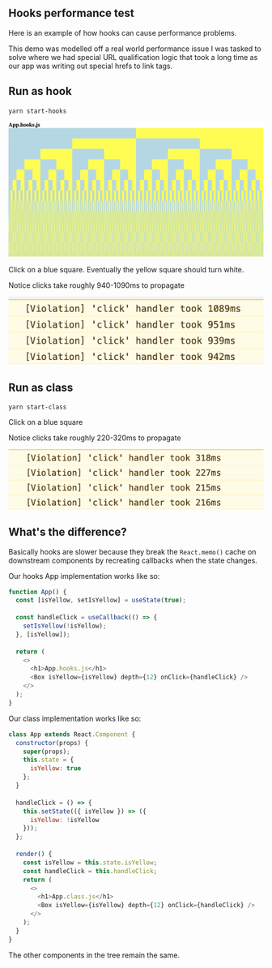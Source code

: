 ## Hooks performance test

Here is an example of how hooks can cause performance problems.

This demo was modelled off a real world performance issue I was tasked to solve where we had special URL qualification logic that took a long time as our app was writing out special hrefs to link tags.

## Run as hook

```
yarn start-hooks
```

<img src="example.png" />

Click on a blue square. Eventually the yellow square should turn white.

Notice clicks take roughly 940-1090ms to propagate

<img src="hooks.png" />

## Run as class

```
yarn start-class
```

Click on a blue square

Notice clicks take roughly 220-320ms to propagate

<img src="class.png" />

## What's the difference?

Basically hooks are slower because they break the `React.memo()` cache on downstream components by recreating callbacks when the state changes.

Our hooks App implementation works like so:

```js
function App() {
  const [isYellow, setIsYellow] = useState(true);

  const handleClick = useCallback(() => {
    setIsYellow(!isYellow);
  }, [isYellow]);

  return (
    <>
      <h1>App.hooks.js</h1>
      <Box isYellow={isYellow} depth={12} onClick={handleClick} />
    </>
  );
}
```

Our class implementation works like so:

```js
class App extends React.Component {
  constructor(props) {
    super(props);
    this.state = {
      isYellow: true
    };
  }

  handleClick = () => {
    this.setState(({ isYellow }) => ({
      isYellow: !isYellow
    }));
  };

  render() {
    const isYellow = this.state.isYellow;
    const handleClick = this.handleClick;
    return (
      <>
        <h1>App.class.js</h1>
        <Box isYellow={isYellow} depth={12} onClick={handleClick} />
      </>
    );
  }
}
```

The other components in the tree remain the same.
